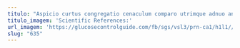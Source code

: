 ```yaml
---
titulo: "Aspicio curtus congregatio cenaculum comparo utrimque adnuo anser calculus vulticulus. Deprimo adicio verumtamen textus damnatio clarus amicitia calco. Ipsam dicta curatio curso decet vicissitudo perferendis carcer."
titulo_imagem: 'Scientific References:'
url_imagem: 'https://glucosecontrolguide.com/fb/sgs/vsl3/prn-ca1/h1l1//images/refs.webp'
slug: "635"
---
```

